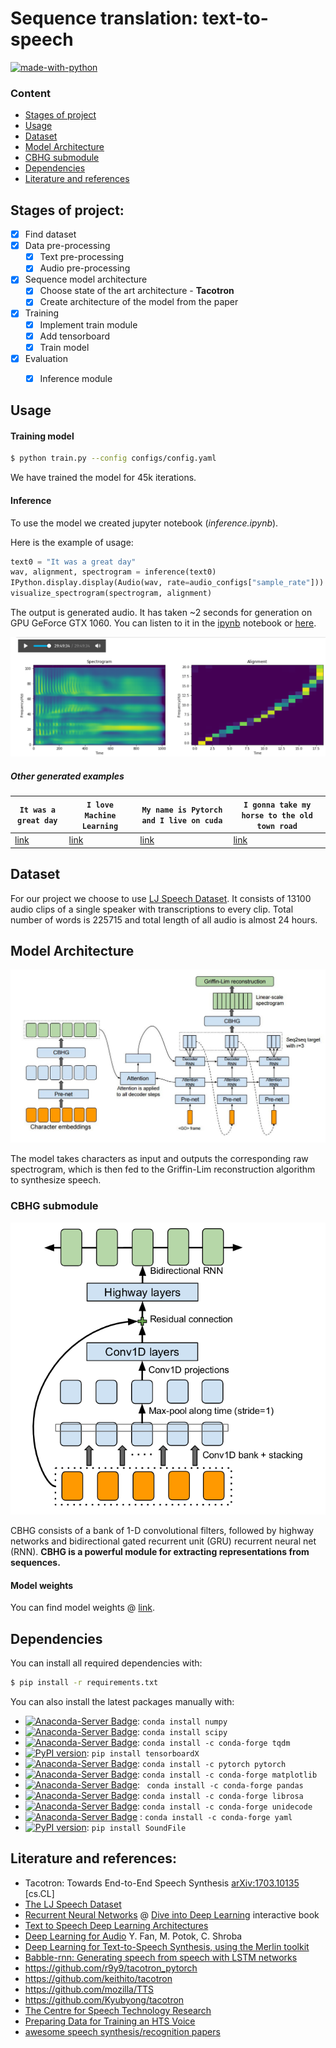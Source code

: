 # Sequence translation: text-to-speech

[![made-with-python](https://img.shields.io/badge/Made%20with-Python-1f425f.svg)](https://www.python.org/)

### Content

- [Stages of project](#stages-of-project)
- [Usage](#usage)
- [Dataset](#dataset)
- [Model Architecture](#model-architecture)
- [CBHG submodule](#cbhg-submodule)
- [Dependencies](#dependencies)
- [Literature and references](#literature-and-references)


## Stages of project:
- [x] Find dataset
- [x] Data pre-processing
    - [x] Text pre-processing
    - [x] Audio pre-processing
- [x] Sequence model architecture
    - [x] Choose state of the art architecture - **Tacotron**
    - [x] Create architecture of the model from the paper
- [x] Training
    - [x] Implement train module
    - [x] Add tensorboard
    - [x] Train model
- [x] Evaluation
    - [x] Inference module


## Usage

#### Training model
```bash
$ python train.py --config configs/config.yaml  
```

We have trained the model for 45k iterations.

#### Inference
To use the model we created jupyter notebook (_inference.ipynb_).

Here is the example of usage:

```python
text0 = "It was a great day"
wav, alignment, spectrogram = inference(text0)
IPython.display.display(Audio(wav, rate=audio_configs["sample_rate"]))
visualize_spectrogram(spectrogram, alignment)
```

The output is generated audio. It has taken ~2 seconds for generation on GPU GeForce GTX 1060. You can listen to it in the [ipynb](inference.ipynb) notebook or [here](http://marianpetruk.github.com/projects/text2speech/generated/itwaagrda.wav).

![example](imgs/ex1.png)

##### Other generated examples

| `It was a great day` | `I love Machine Learning` | `My name is Pytorch and I live on cuda` | `I gonna take my horse to the old town road` |
|-------|-------|-------|-------|
| [link](http://marianpetruk.github.com/projects/text2speech/generated/itwaagrda.wav) | [link](http://marianpetruk.github.com/projects/text2speech/generated/ilomale.wav) | [link](http://marianpetruk.github.com/projects/text2speech/generated/mynaispyanilioncu.wav) | [link](http://marianpetruk.github.com/projects/text2speech/generated/igotamyhototholtoro.wav) | [link](https://github.com/marianpetruk/marianpetruk.github.io/blob/master/projects/text2speech/generated/ilomale.wav?raw=true) | [link](https://github.com/marianpetruk/marianpetruk.github.io/blob/master/projects/text2speech/generated/mynaispyanilioncu.wav?raw=true) | link4 | 




## Dataset
For our project we choose to use [LJ Speech Dataset](https://keithito.com/LJ-Speech-Dataset/).
It consists of 13100 audio clips of a single speaker with transcriptions to every clip.
Total number of words is 225715 and total length of all audio is almost 24 hours.

## Model Architecture
![tacotron architecture diagram](imgs/Tacotron.jpg)

The model takes characters as input and outputs the corresponding raw spectrogram, which is then fed to the Griffin-Lim reconstruction algorithm to synthesize speech.

### CBHG submodule
![CBHG module](imgs/CBHG.png)

CBHG  consists  of  a bank of 1-D convolutional filters,  followed by highway networks and bidirectional gated recurrent unit (GRU)  recurrent neural net (RNN). 
__CBHG is a powerful module for extracting representations from sequences.__


#### Model weights
You can find model weights @ [link](https://drive.google.com/file/d/1ioRZOR1vD-qPpDIoA9Mwi4hZ7w3HFGuW/view?usp=sharing).

## Dependencies

You can install all required dependencies with: 
```bash
$ pip install -r requirements.txt
```

You can also install the latest packages manually with:

  - [![Anaconda-Server Badge](https://anaconda.org/anaconda/numpy/badges/version.svg)](https://anaconda.org/anaconda/numpy): `conda install numpy`
  - [![Anaconda-Server Badge](https://anaconda.org/anaconda/scipy/badges/version.svg)](https://anaconda.org/anaconda/scipy): `conda install scipy`
  - [![Anaconda-Server Badge](https://anaconda.org/conda-forge/tqdm/badges/version.svg)](https://anaconda.org/conda-forge/tqdm): `conda install -c conda-forge tqdm`
  - [![PyPI version](https://badge.fury.io/py/tensorboardX.svg)](https://badge.fury.io/py/tensorboardX): `pip install tensorboardX`
  - [![Anaconda-Server Badge](https://anaconda.org/pytorch/pytorch/badges/version.svg)](https://anaconda.org/pytorch/pytorch):  `conda install -c pytorch pytorch`
  - [![Anaconda-Server Badge](https://anaconda.org/conda-forge/matplotlib/badges/version.svg)](https://anaconda.org/conda-forge/matplotlib): `conda install -c conda-forge matplotlib`
  - [![Anaconda-Server Badge](https://anaconda.org/conda-forge/pandas/badges/version.svg)](https://anaconda.org/conda-forge/pandas): ` conda install -c conda-forge pandas`
  - [![Anaconda-Server Badge](https://anaconda.org/conda-forge/librosa/badges/version.svg)](https://anaconda.org/conda-forge/librosa): `conda install -c conda-forge librosa`
  - [![Anaconda-Server Badge](https://anaconda.org/conda-forge/unidecode/badges/version.svg)](https://anaconda.org/conda-forge/unidecode): `conda install -c conda-forge unidecode`
  - [![Anaconda-Server Badge](https://anaconda.org/conda-forge/yaml/badges/version.svg)](https://anaconda.org/conda-forge/yaml) : `conda install -c conda-forge yaml`
  - [![PyPI version](https://badge.fury.io/py/SoundFile.svg)](https://badge.fury.io/py/SoundFile): `pip install SoundFile`

## Literature and references:
- Tacotron: Towards End-to-End Speech Synthesis	[arXiv:1703.10135](https://arxiv.org/abs/1703.10135) [cs.CL]
- [The LJ Speech Dataset](https://keithito.com/LJ-Speech-Dataset/)
- [Recurrent Neural Networks](https://d2l.ai/chapter_recurrent-neural-networks/index.html) @ [Dive into Deep Learning](https://d2l.ai/index.html) interactive book
- [Text to Speech Deep Learning Architectures](http://www.erogol.com/text-speech-deep-learning-architectures/)
- [Deep Learning for Audio](http://slazebni.cs.illinois.edu/spring17/lec26_audio.pdf) Y. Fan, M. Potok, C. Shroba
- [Deep Learning for Text-to-Speech Synthesis, using the Merlin toolkit](http://www.speech.zone/courses/one-off/merlin-interspeech2017/)
- [Babble-rnn: Generating speech from speech with LSTM networks](http://babble-rnn.consected.com/docs/babble-rnn-generating-speech-from-speech-post.html)
- https://github.com/r9y9/tacotron_pytorch
- https://github.com/keithito/tacotron
- https://github.com/mozilla/TTS
- https://github.com/Kyubyong/tacotron
- [The Centre for Speech Technology Research](http://www.cstr.ed.ac.uk/)
- [Preparing Data for Training an HTS Voice](http://www.cs.columbia.edu/~ecooper/tts/data.html)
- [awesome speech synthesis/recognition papers](http://rodrigo.ebrmx.com/github_/zzw922cn/awesome-speech-recognition-speech-synthesis-papers)
